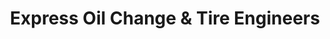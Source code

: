 ---
title: "Express Oil Change & Tire Engineers"
url: /chattanooga/express-oil-change-and-tire-engineers-brainerd-road/
shop: tyres
---